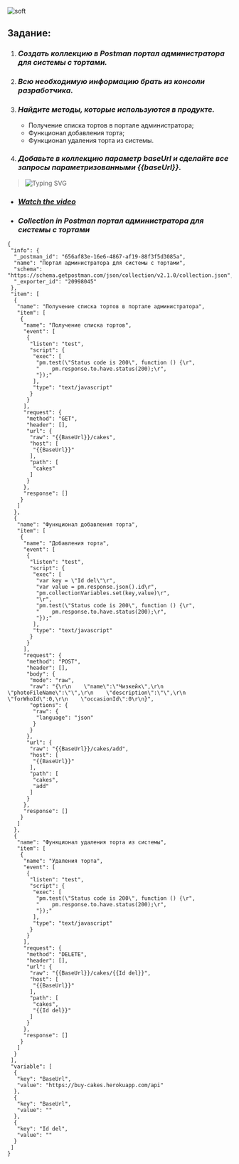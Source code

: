 ![soft](https://capsule-render.vercel.app/api?type=soft&color=fe895f&text=POSTMAN&fontSize=50&animation=twinkling)

## __Задание:__

<!--start -->
1. ### _*Создать коллекцию в Postman портал администратора для системы с тортами.*_

2. ### _*Всю необходимую информацию брать из консоли разработчика.*_

3. ### _*Найдите методы, которые используются в продукте.*_

      - Получение списка тортов в портале администратора; 
      - Функционал добавления торта;       
      - Функционал удаления торта из системы.

4. ### _*Добавьте в коллекцию параметр baseUrl и сделайте все запросы параметризованными {{baseUrl}}.*_

>![Typing SVG](https://readme-typing-svg.herokuapp.com?color=F7F4F1EE&lines=My+practice+⬇️&font=Fira+Code&size=16&pause=3000)

- ### _*[Watch the video](https://youtu.be/MYfQcmzOiqI)*_

- ### _*Collection in Postman портал администратора для системы с тортами*_

```
{
 "info": {
  "_postman_id": "656af83e-16e6-4867-af19-88f3f5d3085a",
  "name": "Портал администратора для системы с тортами",
  "schema": "https://schema.getpostman.com/json/collection/v2.1.0/collection.json",
  "_exporter_id": "20998045"
 },
 "item": [
  {
   "name": "Получение списка тортов в портале администратора",
   "item": [
    {
     "name": "Получение списка тортов",
     "event": [
      {
       "listen": "test",
       "script": {
        "exec": [
         "pm.test(\"Status code is 200\", function () {\r",
         "    pm.response.to.have.status(200);\r",
         "});"
        ],
        "type": "text/javascript"
       }
      }
     ],
     "request": {
      "method": "GET",
      "header": [],
      "url": {
       "raw": "{{BaseUrl}}/cakes",
       "host": [
        "{{BaseUrl}}"
       ],
       "path": [
        "cakes"
       ]
      }
     },
     "response": []
    }
   ]
  },
  {
   "name": "Функционал добавления торта",
   "item": [
    {
     "name": "Добавления торта",
     "event": [
      {
       "listen": "test",
       "script": {
        "exec": [
         "var key = \"Id del\"\r",
         "var value = pm.response.json().id\r",
         "pm.collectionVariables.set(key,value)\r",
         "\r",
         "pm.test(\"Status code is 200\", function () {\r",
         "    pm.response.to.have.status(200);\r",
         "});"
        ],
        "type": "text/javascript"
       }
      }
     ],
     "request": {
      "method": "POST",
      "header": [],
      "body": {
       "mode": "raw",
       "raw": "{\r\n    \"name\":\"Чизкейк\",\r\n    \"photoFileName\":\"\",\r\n    \"description\":\"\",\r\n    \"forWhoId\":0,\r\n    \"occasionId\":0\r\n}",
       "options": {
        "raw": {
         "language": "json"
        }
       }
      },
      "url": {
       "raw": "{{BaseUrl}}/cakes/add",
       "host": [
        "{{BaseUrl}}"
       ],
       "path": [
        "cakes",
        "add"
       ]
      }
     },
     "response": []
    }
   ]
  },
  {
   "name": "Функционал удаления торта из системы",
   "item": [
    {
     "name": "Удаления торта",
     "event": [
      {
       "listen": "test",
       "script": {
        "exec": [
         "pm.test(\"Status code is 200\", function () {\r",
         "    pm.response.to.have.status(200);\r",
         "});"
        ],
        "type": "text/javascript"
       }
      }
     ],
     "request": {
      "method": "DELETE",
      "header": [],
      "url": {
       "raw": "{{BaseUrl}}/cakes/{{Id del}}",
       "host": [
        "{{BaseUrl}}"
       ],
       "path": [
        "cakes",
        "{{Id del}}"
       ]
      }
     },
     "response": []
    }
   ]
  }
 ],
 "variable": [
  {
   "key": "BaseUrl",
   "value": "https://buy-cakes.herokuapp.com/api"
  },
  {
   "key": "BaseUrl",
   "value": ""
  },
  {
   "key": "Id del",
   "value": ""
  }
 ]
}
```
<!--end-->

